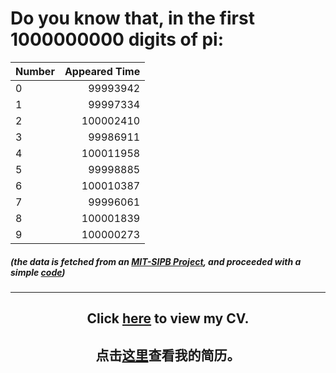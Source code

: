 # Do you know that, in the first 1000000000 digits of pi:

<div align="center">

Number | Appeared Time
:---   |    ---:
0 | 99993942
1 | 99997334
2 | 100002410
3 | 99986911
4 | 100011958
5 | 99998885 
6 | 100010387
7 | 99996061
8 | 100001839  
9 | 100000273
</div>

##### (the data is fetched from an [MIT-SIPB Project](https://stuff.mit.edu/afs/sipb/contrib/pi/), and proceeded with a simple [code](code.R))
---

<div align="center">

## Click [here](CV.pdf) to view my CV.
## 点击[这里](徐子翔简历.pdf)查看我的简历。
</div>

